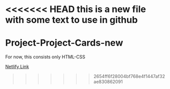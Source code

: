 <<<<<<< HEAD
this is a new file with some text to use in github
=======
# Project-Project-Cards-new

For now, this consists only HTML-CSS

[Netlify Link](https://xenodochial-chandrasekhar-836e50.netlify.app/) 
>>>>>>> 2654ff6f28004bf768e4f1447af32ae830862091
